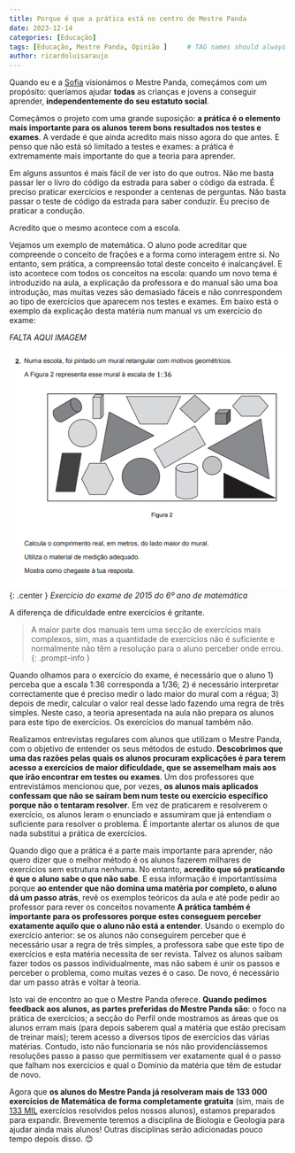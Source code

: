 ```yaml
---
title: Porque é que a prática está no centro do Mestre Panda
date: 2023-12-14
categories: [Educação]
tags: [Educação, Mestre Panda, Opinião ]     # TAG names should always be lowercase
author: ricardoluisaraujo
---
```


Quando eu e a [Sofia](https://www.linkedin.com/in/sofia-geraldo-444691152) visionámos o Mestre Panda, começámos com um propósito: queríamos ajudar **todas** as crianças e jovens a conseguir aprender, **independentemente do seu estatuto social**.

Começámos o projeto com uma grande suposição: **a prática é o elemento mais importante para os alunos terem bons resultados nos testes e exames**. A verdade é que ainda acredito mais nisso agora do que antes. E penso que não está só limitado a testes e exames: a prática é extremamente mais importante do que a teoria para aprender.

Em alguns assuntos é mais fácil de ver isto do que outros. Não me basta passar ler o livro do código da estrada para saber o código da estrada. É preciso praticar exercícios e responder a centenas de perguntas. Não basta passar o teste de código da estrada para saber conduzir. Eu preciso de praticar a condução.

Acredito que o mesmo acontece com a escola.  

Vejamos um exemplo de matemática. O aluno pode acreditar que compreende o conceito de frações e a forma como interagem entre si. No entanto, sem prática, a compreensão total deste conceito é inalcançável. E isto acontece com todos os conceitos na escola: quando um novo tema é introduzido na aula, a explicação da professora e do manual são uma boa introdução, mas muitas vezes são demasiado fáceis e não conrrespondem ao tipo de exercícios que aparecem nos testes e exames. Em baixo está o exemplo da explicação desta matéria num manual vs um exercício do exame:

*FALTA AQUI IMAGEM*

![Exercício do Exame de 2015 do 6º ano de matemática](/assets/img/exame_2015_6ano_matematica.png){: .center }
*Exercício do exame de 2015 do 6º ano de matemática*


A diferença de dificuldade entre exercícios é gritante. 

> A maior parte dos manuais tem uma secção de exercícios mais complexos, sim, mas a quantidade de exercícios não é suficiente e normalmente não têm a resolução para o aluno perceber onde errou. 
{: .prompt-info }

Quando olhamos para o exercício do exame, é necessário que o aluno 1) perceba que a escala 1:36 corresponda a 1/36; 2) é necessário interpretar correctamente que é preciso medir o lado maior do mural com a régua; 3) depois de medir, calcular o valor real desse lado fazendo uma regra de três simples. Neste caso, a teoria apresentada na aula não prepara os alunos para este tipo de exercícios. Os exercícios do manual também não. 

Realizamos entrevistas regulares com alunos que utilizam o Mestre Panda, com o objetivo de entender os seus métodos de estudo. **Descobrimos que uma das razões pelas quais os alunos procuram explicações é para terem acesso a exercícios de maior dificuldade, que se assemelham mais aos que irão encontrar em testes ou exames**. Um dos professores que entrevistámos mencionou que, por vezes, **os alunos mais aplicados confessam que não se saíram bem num teste ou exercício específico porque não o tentaram resolver**. Em vez de praticarem e resolverem o exercício, os alunos leram o enunciado e assumiram que já entendiam o suficiente para resolver o problema. É importante alertar os alunos de que nada substitui a prática de exercícios.

Quando digo que a prática é a parte mais importante para aprender, não quero dizer que o melhor método é os alunos fazerem milhares de exercícios sem estrutura nenhuma. No entanto, **acredito que só praticando é que o aluno sabe o que não sabe**. E essa informação é importantíssima porque **ao entender que não domina uma matéria por completo, o aluno dá um passo atrás**, revê os exemplos teóricos da aula e até pode pedir ao professor para rever os conceitos novamente **A prática também é importante para os professores porque estes conseguem perceber exatamente aquilo que o aluno não está a entender**. Usando o exemplo do exercício anterior: se os alunos não conseguirem perceber que é necessário usar a regra de três simples, a professora sabe que este tipo de exercícios e esta matéria necessita de ser revista. Talvez os alunos saibam fazer todos os passos individualmente, mas não sabem é unir os passos e perceber o problema, como muitas vezes é o caso. De novo, é necessário dar um passo atrás e voltar à teoria.

Isto vai de encontro ao que o Mestre Panda oferece. **Quando pedimos feedback aos alunos, as partes preferidas do Mestre Panda são**: o foco na prática de exercícios; a secção do Perfil onde mostramos as áreas que os alunos erram mais (para depois saberem qual a matéria que estão precisam de treinar mais); terem acesso a diversos tipos de exercícios das várias matérias. Contudo, isto não funcionaria se nós não providenciássemos resoluções passo a passo que permitissem ver exatamente qual é o passo que falham nos exercícios e qual o Domínio da matéria que têm de estudar de novo.

Agora que **os alunos do Mestre Panda já resolveram mais de 133 000 exercícios de Matemática de forma completamente gratuita** (sim, mais de <ins>133 MIL</ins> exercícios resolvidos pelos nossos alunos), estamos preparados para expandir. Brevemente teremos a disciplina de Biologia e Geologia para ajudar ainda mais alunos! Outras disciplinas serão adicionadas pouco tempo depois disso. 😊
